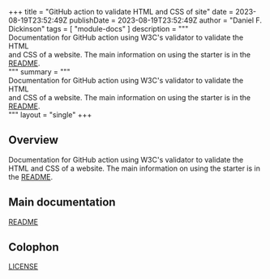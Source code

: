 +++
title = "GitHub action to validate HTML and CSS of site"
date = 2023-08-19T23:52:49Z
publishDate = 2023-08-19T23:52:49Z
author = "Daniel F. Dickinson"
tags = [
	"module-docs"
]
description = """\
Documentation for GitHub action using W3C's validator to validate the HTML \
and CSS of a website. The main information on using the starter is in the \
[README](README.md). \
"""
summary = """\
Documentation for GitHub action using W3C's validator to validate the HTML \
and CSS of a website. The main information on using the starter is in the \
[README](README.md). \
"""
layout = "single"
+++

## Overview

Documentation for GitHub action using W3C's validator to validate the HTML
and CSS of a website. The main information on using the starter is in the
[README](README.md).

## Main documentation

[README](README.md)  

## Colophon

[LICENSE](LICENSE)
